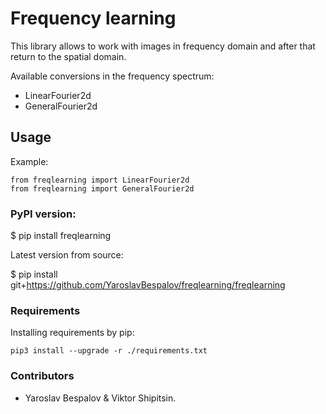 # Frequency learning  
This library allows to work with images in frequency domain and after that return to the spatial domain.

Available conversions in the frequency spectrum:
- LinearFourier2d
- GeneralFourier2d

## Usage
Example:
```
from freqlearning import LinearFourier2d
from freqlearning import GeneralFourier2d
```

### PyPI version:

$ pip install freqlearning

Latest version from source:

$ pip install git+https://github.com/YaroslavBespalov/freqlearning/freqlearning

### Requirements
Installing requirements by pip:
```
pip3 install --upgrade -r ./requirements.txt
```

### Contributors
- Yaroslav Bespalov & Viktor Shipitsin.
